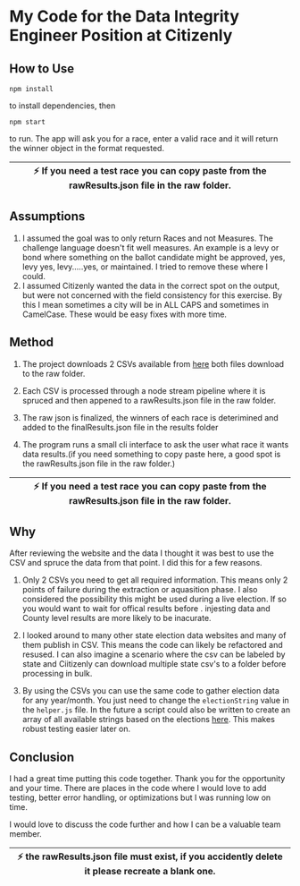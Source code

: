 # My Code for the Data Integrity Engineer Position at Citizenly

## How to Use
```
npm install
``` 
to install dependencies, then

```
npm start
```
to run.  The app will ask you for a race, enter a valid race and it will return the winner object in the format requested.

| :zap:    If you need a test race you can copy paste from the rawResults.json file in the raw folder. 
|-----------------------------------------|

## Assumptions
1. I assumed the goal was to only return Races and not Measures.  The challenge language doesn't fit well  measures.  An example is a levy or bond where something on the ballot candidate might be approved, yes, levy yes, levy.....yes, or maintained.  I tried to remove these where I could.  
2. I assumed Citizenly wanted the data in the correct spot on the output, but were not concerned with the field consistency for this exercise.  By this I mean sometimes a city will be in ALL CAPS and sometimes in CamelCase.  These would be easy fixes with more time.  



## Method
1. The project downloads 2 CSVs available from [here](https://results.vote.wa.gov/results/20221108/export.html) both files download to the raw folder.

2. Each CSV is processed through a node stream pipeline where it is spruced and then appened to a rawResults.json file in the raw folder.

3. The raw json is finalized, the winners of each race is deterimined and added to the finalResults.json file in the results folder

4. The program runs a small cli interface to ask the user what race it wants data results.(if you need something to copy paste here, a good spot is the rawResults.json file in the raw folder.)

| :zap:    If you need a test race you can copy paste from the rawResults.json file in the raw folder. 
|-----------------------------------------|

## Why
After reviewing the website and the data I thought it was best to use the CSV and spruce the data from that point.  I did this for a few reasons.

1. Only 2 CSVs you need to get all required information.  This means only 2 points of failure during the extraction or aquasition phase.  I also considered the possibility this might be used during a live election.  If so you would want to wait for offical results before . injesting data and County level results are more likely to be inacurate.  

2. I looked around to many other state election data websites and many of them publish in CSV.  This means the code can likely be refactored and resused.  I can also imagine a scenario where the csv can be labeled by state and Ciitizenly can download multiple state csv's to a folder before processing in bulk.  

3. By using the CSVs you can use the same code to gather election data for any year/month.  You just need to change the ```electionString``` value in the ```helper.js``` file.  In the future a script could also be written to create an array of all available strings based on the elections [here](https://www.sos.wa.gov/elections/data-research/election-results-and-voters-pamphlets).  This makes robust testing easier later on. 


## Conclusion
I had a great time putting this code together.  Thank you for the opportunity and your time.  There are places in the code where I would love to add testing, better error handling, or optimizations but I was running low on time.  

I would love to discuss the code further and how I can be a valuable team member.  

| :zap:    the rawResults.json file must exist, if you accidently delete it please recreate a blank one.
|-----------------------------------------|